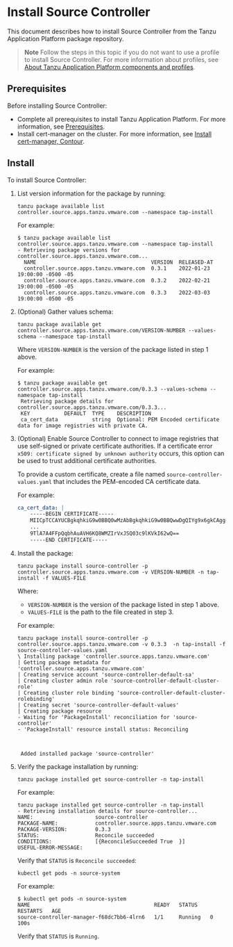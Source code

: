 # Install Source Controller

This document describes how to install Source Controller
from the Tanzu Application Platform package repository.

>**Note** Follow the steps in this topic if you do not want to use a profile to install Source Controller. 
For more information about profiles, see [About Tanzu Application Platform components and profiles](../overview.hbs.md#about-package-profiles).

## <a id='sc-prereqs'></a>Prerequisites

Before installing Source Controller:

- Complete all prerequisites to install Tanzu Application Platform. For more information, see [Prerequisites](../prerequisites.md).
- Install cert-manager on the cluster. For more information, see [Install cert-manager, Contour](../cert-mgr-contour-fcd/install-cert-mgr.md).

## <a id='sc-install'></a> Install

To install Source Controller:

1. List version information for the package by running:

    ```console
    tanzu package available list controller.source.apps.tanzu.vmware.com --namespace tap-install
    ```

    For example:

    ```console
    $ tanzu package available list controller.source.apps.tanzu.vmware.com --namespace tap-install
    - Retrieving package versions for controller.source.apps.tanzu.vmware.com...
      NAME                                     VERSION  RELEASED-AT
      controller.source.apps.tanzu.vmware.com  0.3.1    2022-01-23 19:00:00 -0500 -05
      controller.source.apps.tanzu.vmware.com  0.3.2    2022-02-21 19:00:00 -0500 -05
      controller.source.apps.tanzu.vmware.com  0.3.3    2022-03-03 19:00:00 -0500 -05
    ```

2. (Optional) Gather values schema:

    ```console
    tanzu package available get controller.source.apps.tanzu.vmware.com/VERSION-NUMBER --values-schema --namespace tap-install
    ```

    Where `VERSION-NUMBER` is the version of the package listed in step 1 above.

    For example:

    ```console
    $ tanzu package available get controller.source.apps.tanzu.vmware.com/0.3.3 --values-schema --namespace tap-install
     Retrieving package details for controller.source.apps.tanzu.vmware.com/0.3.3...
     KEY           DEFAULT  TYPE    DESCRIPTION
     ca_cert_data           string  Optional: PEM Encoded certificate data for image registries with private CA.
    ```

3. (Optional) Enable Source Controller to connect to image registries that use self-signed or private certificate authorities.
If a certificate error `x509: certificate signed by unknown authority` occurs, this option can be used to trust additional certificate authorities.

    To provide a custom certificate, create a file named `source-controller-values.yaml` that includes the PEM-encoded CA certificate data.

      For example:

      ```yaml
      ca_cert_data: |
          -----BEGIN CERTIFICATE-----
          MIICpTCCAYUCBgkqhkiG9w0BBQ0wMzAbBgkqhkiG9w0BBQwwDgQIYg9x6gkCAggA
          ...
          9TlA7A4FFpQqbhAuAVH6KQ8WMZIrVxJSQ03c9lKVkI62wQ==
          -----END CERTIFICATE-----
      ```

4. Install the package:

    ```console
    tanzu package install source-controller -p controller.source.apps.tanzu.vmware.com -v VERSION-NUMBER -n tap-install -f VALUES-FILE
    ```

    Where:

      - `VERSION-NUMBER` is the version of the package listed in step 1 above.
      - `VALUES-FILE` is the path to the file created in step 3.

    For example:

    ```console
    tanzu package install source-controller -p controller.source.apps.tanzu.vmware.com -v 0.3.3  -n tap-install -f source-controller-values.yaml
    \ Installing package 'controller.source.apps.tanzu.vmware.com'
    | Getting package metadata for 'controller.source.apps.tanzu.vmware.com'
    | Creating service account 'source-controller-default-sa'
    | Creating cluster admin role 'source-controller-default-cluster-role'
    | Creating cluster role binding 'source-controller-default-cluster-rolebinding'
    | Creating secret 'source-controller-default-values'
    | Creating package resource
    - Waiting for 'PackageInstall' reconciliation for 'source-controller'
    - 'PackageInstall' resource install status: Reconciling



     Added installed package 'source-controller'
    ```

5. Verify the package installation by running:

    ```console
    tanzu package installed get source-controller -n tap-install
    ```

    For example:

    ```console
    tanzu package installed get source-controller -n tap-install
   - Retrieving installation details for source-controller...
    NAME:                    source-controller
    PACKAGE-NAME:            controller.source.apps.tanzu.vmware.com
    PACKAGE-VERSION:         0.3.3
    STATUS:                  Reconcile succeeded
    CONDITIONS:              [{ReconcileSucceeded True  }]
    USEFUL-ERROR-MESSAGE:
    ```

    Verify that `STATUS` is `Reconcile succeeded`:

    ```console
    kubectl get pods -n source-system
    ```

    For example:

    ```console
    $ kubectl get pods -n source-system
    NAME                                        READY   STATUS    RESTARTS   AGE
    source-controller-manager-f68dc7bb6-4lrn6   1/1     Running   0          100s
    ```

    Verify that `STATUS` is `Running`.
